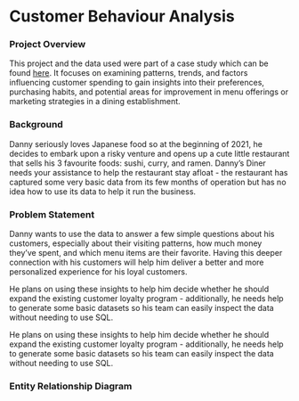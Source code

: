 # Customer Behaviour Analysis

### Project Overview

This project and the data used were part of a case study which can be found [here](https://8weeksqlchallenge.com/case-study-1/). It focuses on examining patterns, trends, and factors influencing customer spending to gain insights into their preferences, purchasing habits, and potential areas for improvement in menu offerings or marketing strategies in a dining establishment.

### Background

Danny seriously loves Japanese food so at the beginning of 2021, he decides to embark upon a risky venture and opens up a cute little restaurant that sells his 3 favourite foods: sushi, curry, and ramen. Danny’s Diner needs your assistance to help the restaurant stay afloat - the restaurant has captured some very basic data from its few months of operation but has no idea how to use its data to help it run the business.

### Problem Statement

Danny wants to use the data to answer a few simple questions about his customers, especially about their visiting patterns, how much money they’ve spent, and which menu items are their favorite. Having this deeper connection with his customers will help him deliver a better and more personalized experience for his loyal customers.

He plans on using these insights to help him decide whether he should expand the existing customer loyalty program - additionally, he needs help to generate some basic datasets so his team can easily inspect the data without needing to use SQL.

He plans on using these insights to help him decide whether he should expand the existing customer loyalty program - additionally, he needs help to generate some basic datasets so his team can easily inspect the data without needing to use SQL.

### Entity Relationship Diagram





